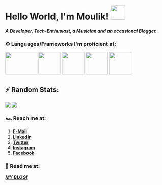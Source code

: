 # Hello World, I'm Moulik! <img src="https://raw.githubusercontent.com/moulikchaturvedi/MoulikChaturvedi/master/GIFs/hi.gif" height="45px" width="45px">
__*A Developer, Tech-Enthusiast, a Musician and an occasional Blogger.*__

### :gear: Languages/Frameworks I'm proficient at:
<img src="https://1000logos.net/wp-content/uploads/2020/09/Java-Logo.png" height="70px" width="100px"> <img src="https://cdn.iconscout.com/icon/free/png-512/c-programming-569564.png" height="70px" width="70px"> <img src="https://qph.fs.quoracdn.net/main-qimg-28cadbd02699c25a88e5c78d73c7babc" height="70px" width="70px"> <img src="https://seeklogo.com/images/D/dart-logo-FDA1939EC4-seeklogo.com.png" height="70px" width="70px"> <img src="https://strattonapps.com/wp-content/uploads/2020/02/flutter-logo-5086DD11C5-seeklogo.com_.png" height="70px" width="70px">

## :zap: Random Stats:
<img align="center" src="https://github-readme-stats.vercel.app/api//?username=moulikchaturvedi&theme=cobalt" />
<img align="center" src="https://github-readme-stats.vercel.app/api/top-langs/?username=moulikchaturvedi&theme=cobalt&layout=compact" /> 

### :racing_car: Reach me at:
1. [__E-Mail__](mailto:moulik.chaturvedi26@gmail.com)
2. [__LinkedIn__](https://www.linkedin.com/in/moulik-chaturvedi-7b7aab157/)
3. [__Twitter__](https://twitter.com/c_moulik)
4. [__Instagram__](https://www.instagram.com/multidimensionalspacesnake/)
5. [__Facebook__](https://www.facebook.com/moulik.chaturvedi/)

### :book: Read me at:
[__*MY BLOG!*__](https://moulik793685946.wordpress.com/)
